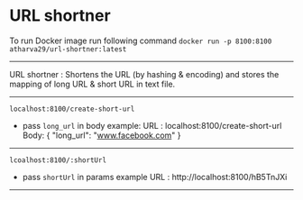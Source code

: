 # URL shortner 

To run Docker image run following command
`docker run -p 8100:8100 atharva29/url-shortner:latest`

--- 

URL shortner : Shortens the URL (by hashing & encoding) and stores the mapping of long URL & short URL in text file.

---
`localhost:8100/create-short-url` 
- pass `long_url` in body
example: 
URL : localhost:8100/create-short-url
Body: 
{
	"long_url": "www.facebook.com"
}
---
`lcoalhost:8100/:shortUrl`
- pass `shortUrl` in params
example
URL : http://localhost:8100/hB5TnJXi
---